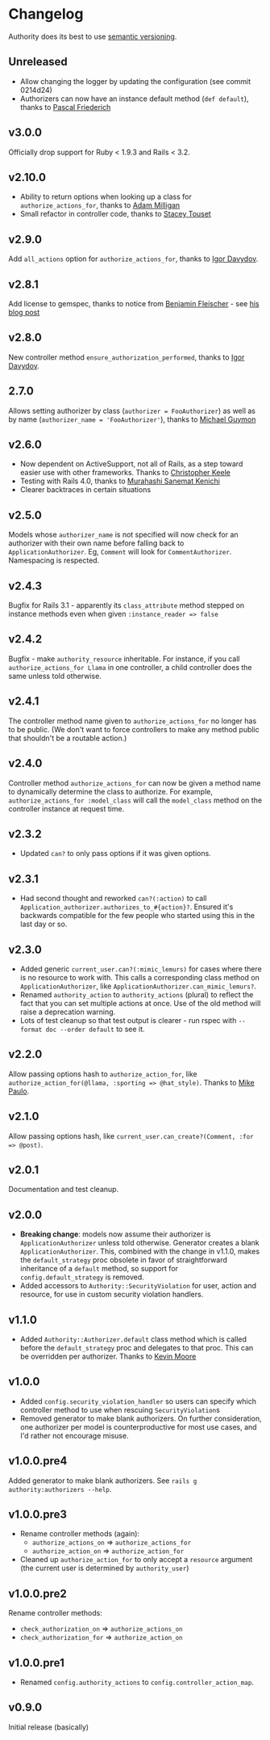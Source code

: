 # Changelog

Authority does its best to use [semantic versioning](http://semver.org).

## Unreleased

- Allow changing the logger by updating the configuration (see commit 0214d24)
- Authorizers can now have an instance default method (`def default`), thanks to [Pascal Friederich](https://github.com/paukul)

## v3.0.0

Officially drop support for Ruby < 1.9.3 and Rails < 3.2.

## v2.10.0

- Ability to return options when looking up a class for `authorize_actions_for`, thanks to [Adam Milligan](https://github.com/orchardadam)
- Small refactor in controller code, thanks to [Stacey Touset](https://github.com/capicue)

## v2.9.0

Add `all_actions` option for `authorize_actions_for`, thanks to [Igor Davydov](https://github.com/div). 

## v2.8.1

Add license to gemspec, thanks to notice from [Benjamin Fleischer](https://github.com/bf4) - see [his blog post](http://www.benjaminfleischer.com/2013/07/12/make-the-world-a-better-place-put-a-license-in-your-gemspec/)

## v2.8.0

New controller method `ensure_authorization_performed`, thanks to [Igor Davydov](https://github.com/div).

## 2.7.0

Allows setting authorizer by class (`authorizer = FooAuthorizer`) as well as by name (`authorizer_name = 'FooAuthorizer'`), thanks to [Michael Guymon](https://github.com/mguymon)

## v2.6.0

- Now dependent on ActiveSupport, not all of Rails, as a step toward easier use with other frameworks. Thanks to [Christopher Keele](https://github.com/christhekeele)
- Testing with Rails 4.0, thanks to [Murahashi Sanemat Kenichi](https://github.com/sanemat)
- Clearer backtraces in certain situations

## v2.5.0

Models whose `authorizer_name` is not specified will now check for an authorizer with their own name before falling back to `ApplicationAuthorizer`.  Eg, `Comment` will look for `CommentAuthorizer`. Namespacing is respected.

## v2.4.3

Bugfix for Rails 3.1 - apparently its `class_attribute` method stepped on instance methods even when given `:instance_reader => false`

## v2.4.2

Bugfix - make `authority_resource` inheritable. For instance, if you call `authorize_actions_for Llama` in one controller, a child controller does the same unless told otherwise.

## v2.4.1

The controller method name given to `authorize_actions_for` no longer has to be public. (We don't want to force controllers to make any method public that shouldn't be a routable action.)

## v2.4.0

Controller method `authorize_actions_for` can now be given a method name to dynamically determine the class to authorize. For example, `authorize_actions_for :model_class` will call the `model_class` method on the controller instance at request time.

## v2.3.2

- Updated `can?` to only pass options if it was given options.

## v2.3.1

- Had second thought and reworked `can?(:action)` to call `Application_authorizer.authorizes_to_#{action}?`. Ensured it's backwards compatible for the few people who started using this in the last day or so.

## v2.3.0

- Added generic `current_user.can?(:mimic_lemurs)` for cases where there is no resource to work with. This calls a corresponding class method on `ApplicationAuthorizer`, like `ApplicationAuthorizer.can_mimic_lemurs?`.
- Renamed `authority_action` to `authority_actions` (plural) to reflect the fact that you can set multiple actions at once. Use of the old method will raise a deprecation warning.
- Lots of test cleanup so that test output is clearer - run rspec with `--format doc --order default` to see it.

## v2.2.0

Allow passing options hash to `authorize_action_for`, like `authorize_action_for(@llama, :sporting => @hat_style)`. Thanks to [Mike Paulo](https://github.com/MP211).

## v2.1.0

Allow passing options hash, like `current_user.can_create?(Comment, :for => @post)`.

## v2.0.1

Documentation and test cleanup.

## v2.0.0

- **Breaking change**: models now assume their authorizer is `ApplicationAuthorizer` unless told otherwise. Generator creates a blank `ApplicationAuthorizer`. This, combined with the change in v1.1.0, makes the `default_strategy` proc obsolete in favor of straightforward inheritance of a `default` method, so support for `config.default_strategy` is removed.
- Added accessors to `Authority::SecurityViolation` for user, action and resource, for use in custom security violation handlers.

## v1.1.0

- Added `Authority::Authorizer.default` class method which is called before the `default_strategy` proc and delegates to that proc. This can be overridden per authorizer. Thanks to [Kevin Moore](https://github.com/kevmoo)

## v1.0.0

- Added `config.security_violation_handler` so users can specify which controller method to use when rescuing `SecurityViolation`s
- Removed generator to make blank authorizers. On further consideration, one authorizer per model is counterproductive for most use cases, and I'd rather not encourage misuse.

## v1.0.0.pre4

Added generator to make blank authorizers. See `rails g authority:authorizers --help`.

## v1.0.0.pre3

- Rename controller methods (again):
  - `authorize_actions_on` => `authorize_actions_for`
  - `authorize_action_on` => `authorize_action_for`
- Cleaned up `authorize_action_for` to only accept a `resource` argument (the
  current user is determined by `authority_user`)

## v1.0.0.pre2

Rename controller methods:

- `check_authorization_on`  => `authorize_actions_on`
- `check_authorization_for` => `authorize_action_on`

## v1.0.0.pre1

- Renamed `config.authority_actions` to `config.controller_action_map`.

## v0.9.0

Initial release (basically)
